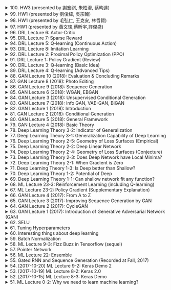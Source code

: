 <details>
<summary>100. HW3 (presented by 謝宏祺, 朱柏澄, 蔡昀達)</summary><br>

<a href="https://www.youtube.com/watch?v=TR937eL1WLc" target="_blank">
    <img src="https://img.youtube.com/vi/TR937eL1WLc/maxresdefault.jpg" 
        alt="[Youtube]" width="200">
</a>


</details>

<details>
<summary>99. HW1 (presented by 劉俊緯, 吳宗翰)</summary><br>

<a href="https://www.youtube.com/watch?v=Lobg0qVR-y0" target="_blank">
    <img src="https://img.youtube.com/vi/Lobg0qVR-y0/maxresdefault.jpg" 
        alt="[Youtube]" width="200">
</a>


</details>

<details>
<summary>98. HW1 (presented by 毛弘仁, 王克安, 林哲賢)</summary><br>

<a href="https://www.youtube.com/watch?v=95hyyAMJieU" target="_blank">
    <img src="https://img.youtube.com/vi/95hyyAMJieU/maxresdefault.jpg" 
        alt="[Youtube]" width="200">
</a>


</details>

<details>
<summary>97. HW1 (presented by 黃文璁,蔡昕宇,許傑盛)</summary><br>

<a href="https://www.youtube.com/watch?v=LGAMeOgAwU4" target="_blank">
    <img src="https://img.youtube.com/vi/LGAMeOgAwU4/maxresdefault.jpg" 
        alt="[Youtube]" width="200">
</a>


</details>

<details>
<summary>96. DRL Lecture 6: Actor-Critic</summary><br>

<a href="https://www.youtube.com/watch?v=j82QLgfhFiY" target="_blank">
    <img src="https://img.youtube.com/vi/j82QLgfhFiY/maxresdefault.jpg" 
        alt="[Youtube]" width="200">
</a>


</details>

<details>
<summary>95. DRL Lecture 7: Sparse Reward</summary><br>

<a href="https://www.youtube.com/watch?v=-5cCWhu0OaM" target="_blank">
    <img src="https://img.youtube.com/vi/-5cCWhu0OaM/maxresdefault.jpg" 
        alt="[Youtube]" width="200">
</a>


</details>

<details>
<summary>94. DRL Lecture 5: Q-learning (Continuous Action)</summary><br>

<a href="https://www.youtube.com/watch?v=tnPVcec22cg" target="_blank">
    <img src="https://img.youtube.com/vi/tnPVcec22cg/maxresdefault.jpg" 
        alt="[Youtube]" width="200">
</a>


</details>

<details>
<summary>93. DRL Lecture 8: Imitation Learning</summary><br>

<a href="https://www.youtube.com/watch?v=rl_ozvqQUU8" target="_blank">
    <img src="https://img.youtube.com/vi/rl_ozvqQUU8/maxresdefault.jpg" 
        alt="[Youtube]" width="200">
</a>


</details>

<details>
<summary>92. DRL Lecture 2:  Proximal Policy Optimization (PPO)</summary><br>

<a href="https://www.youtube.com/watch?v=OAKAZhFmYoI" target="_blank">
    <img src="https://img.youtube.com/vi/OAKAZhFmYoI/maxresdefault.jpg" 
        alt="[Youtube]" width="200">
</a>


</details>

<details>
<summary>91. DRL Lecture 1: Policy Gradient (Review)</summary><br>

<a href="https://www.youtube.com/watch?v=z95ZYgPgXOY" target="_blank">
    <img src="https://img.youtube.com/vi/z95ZYgPgXOY/maxresdefault.jpg" 
        alt="[Youtube]" width="200">
</a>


</details>

<details>
<summary>90. DRL Lecture 3: Q-learning (Basic Idea)</summary><br>

<a href="https://www.youtube.com/watch?v=o_g9JUMw1Oc" target="_blank">
    <img src="https://img.youtube.com/vi/o_g9JUMw1Oc/maxresdefault.jpg" 
        alt="[Youtube]" width="200">
</a>


</details>

<details>
<summary>89. DRL Lecture 4: Q-learning (Advanced Tips)</summary><br>

<a href="https://www.youtube.com/watch?v=2-zGCx4iv_k" target="_blank">
    <img src="https://img.youtube.com/vi/2-zGCx4iv_k/maxresdefault.jpg" 
        alt="[Youtube]" width="200">
</a>


</details>

<details>
<summary>88. GAN Lecture 10 (2018): Evaluation & Concluding Remarks</summary><br>

<a href="https://www.youtube.com/watch?v=IB_ADssBomk" target="_blank">
    <img src="https://img.youtube.com/vi/IB_ADssBomk/maxresdefault.jpg" 
        alt="[Youtube]" width="200">
</a>


</details>

<details>
<summary>87. GAN Lecture 8 (2018): Photo Editing</summary><br>

<a href="https://www.youtube.com/watch?v=Lhs_Kphd0jg" target="_blank">
    <img src="https://img.youtube.com/vi/Lhs_Kphd0jg/maxresdefault.jpg" 
        alt="[Youtube]" width="200">
</a>


</details>

<details>
<summary>86. GAN Lecture 9 (2018): Sequence Generation</summary><br>

<a href="https://www.youtube.com/watch?v=Xb1x4ZgV6iM" target="_blank">
    <img src="https://img.youtube.com/vi/Xb1x4ZgV6iM/maxresdefault.jpg" 
        alt="[Youtube]" width="200">
</a>


</details>

<details>
<summary>85. GAN Lecture 6 (2018): WGAN, EBGAN</summary><br>

<a href="https://www.youtube.com/watch?v=3JP-xuBJsyc" target="_blank">
    <img src="https://img.youtube.com/vi/3JP-xuBJsyc/maxresdefault.jpg" 
        alt="[Youtube]" width="200">
</a>


</details>

<details>
<summary>84. GAN Lecture 3 (2018): Unsupervised Conditional Generation</summary><br>

<a href="https://www.youtube.com/watch?v=-3LgL3NXLtI" target="_blank">
    <img src="https://img.youtube.com/vi/-3LgL3NXLtI/maxresdefault.jpg" 
        alt="[Youtube]" width="200">
</a>


</details>

<details>
<summary>83. GAN Lecture 7 (2018): Info GAN, VAE-GAN, BiGAN</summary><br>

<a href="https://www.youtube.com/watch?v=sU5CG8Z0zgw" target="_blank">
    <img src="https://img.youtube.com/vi/sU5CG8Z0zgw/maxresdefault.jpg" 
        alt="[Youtube]" width="200">
</a>


</details>

<details>
<summary>82. GAN Lecture 1 (2018): Introduction</summary><br>

<a href="https://www.youtube.com/watch?v=DQNNMiAP5lw" target="_blank">
    <img src="https://img.youtube.com/vi/DQNNMiAP5lw/maxresdefault.jpg" 
        alt="[Youtube]" width="200">
</a>


</details>

<details>
<summary>81. GAN Lecture 2 (2018): Conditional Generation</summary><br>

<a href="https://www.youtube.com/watch?v=LpyL4nZSuqU" target="_blank">
    <img src="https://img.youtube.com/vi/LpyL4nZSuqU/maxresdefault.jpg" 
        alt="[Youtube]" width="200">
</a>


</details>

<details>
<summary>80. GAN Lecture 5 (2018): General Framework</summary><br>

<a href="https://www.youtube.com/watch?v=av1bqilLsyQ" target="_blank">
    <img src="https://img.youtube.com/vi/av1bqilLsyQ/maxresdefault.jpg" 
        alt="[Youtube]" width="200">
</a>


</details>

<details>
<summary>79. GAN Lecture 4 (2018): Basic Theory</summary><br>

<a href="https://www.youtube.com/watch?v=DMA4MrNieWo" target="_blank">
    <img src="https://img.youtube.com/vi/DMA4MrNieWo/maxresdefault.jpg" 
        alt="[Youtube]" width="200">
</a>


</details>

<details>
<summary>78. Deep Learning Theory 3-2: Indicator of Generalization</summary><br>

<a href="https://www.youtube.com/watch?v=pivB5jEBOQw" target="_blank">
    <img src="https://img.youtube.com/vi/pivB5jEBOQw/maxresdefault.jpg" 
        alt="[Youtube]" width="200">
</a>


</details>

<details>
<summary>77. Deep Learning Theory 3-1: Generalization Capability of Deep Learning</summary><br>

<a href="https://www.youtube.com/watch?v=9dtxv4HLq_8" target="_blank">
    <img src="https://img.youtube.com/vi/9dtxv4HLq_8/maxresdefault.jpg" 
        alt="[Youtube]" width="200">
</a>


</details>

<details>
<summary>76. Deep Learning Theory 2-5: Geometry of Loss Surfaces (Empirical)</summary><br>

<a href="https://www.youtube.com/watch?v=XysGHdNOTbg" target="_blank">
    <img src="https://img.youtube.com/vi/XysGHdNOTbg/maxresdefault.jpg" 
        alt="[Youtube]" width="200">
</a>


</details>

<details>
<summary>75. Deep Learning Theory 2-2: Deep Linear Network</summary><br>

<a href="https://www.youtube.com/watch?v=0O6nYRC7GeY" target="_blank">
    <img src="https://img.youtube.com/vi/0O6nYRC7GeY/maxresdefault.jpg" 
        alt="[Youtube]" width="200">
</a>


</details>

<details>
<summary>74. Deep Learning Theory 2-4: Geometry of Loss Surfaces (Conjecture)</summary><br>

<a href="https://www.youtube.com/watch?v=_VuWvQUMQVk" target="_blank">
    <img src="https://img.youtube.com/vi/_VuWvQUMQVk/maxresdefault.jpg" 
        alt="[Youtube]" width="200">
</a>


</details>

<details>
<summary>73. Deep Learning Theory 2-3: Does Deep Network have Local Minima?</summary><br>

<a href="https://www.youtube.com/watch?v=NmelPQkUark" target="_blank">
    <img src="https://img.youtube.com/vi/NmelPQkUark/maxresdefault.jpg" 
        alt="[Youtube]" width="200">
</a>


</details>

<details>
<summary>72. Deep Learning Theory 2-1: When Gradient is Zero</summary><br>

<a href="https://www.youtube.com/watch?v=XSdkBG6Vvr0" target="_blank">
    <img src="https://img.youtube.com/vi/XSdkBG6Vvr0/maxresdefault.jpg" 
        alt="[Youtube]" width="200">
</a>


</details>

<details>
<summary>71. Deep Learning Theory 1-3: Is Deep better than Shallow?</summary><br>

<a href="https://www.youtube.com/watch?v=qpuLxXrHQB4" target="_blank">
    <img src="https://img.youtube.com/vi/qpuLxXrHQB4/maxresdefault.jpg" 
        alt="[Youtube]" width="200">
</a>


</details>

<details>
<summary>70. Deep Learning Theory 1-2: Potential of Deep</summary><br>

<a href="https://www.youtube.com/watch?v=FN8jclCrqY0" target="_blank">
    <img src="https://img.youtube.com/vi/FN8jclCrqY0/maxresdefault.jpg" 
        alt="[Youtube]" width="200">
</a>


</details>

<details>
<summary>69. Deep Learning Theory 1-1: Can shallow network fit any function?</summary><br>

<a href="https://www.youtube.com/watch?v=KKT2VkTdFyc" target="_blank">
    <img src="https://img.youtube.com/vi/KKT2VkTdFyc/maxresdefault.jpg" 
        alt="[Youtube]" width="200">
</a>


</details>

<details>
<summary>68. ML Lecture 23-3: Reinforcement Learning (including Q-learning)</summary><br>

<a href="https://www.youtube.com/watch?v=2-JNBzCq77c" target="_blank">
    <img src="https://img.youtube.com/vi/2-JNBzCq77c/maxresdefault.jpg" 
        alt="[Youtube]" width="200">
</a>


</details>

<details>
<summary>67. ML Lecture 23-2: Policy Gradient (Supplementary Explanation)</summary><br>

<a href="https://www.youtube.com/watch?v=y8UPGr36ccI" target="_blank">
    <img src="https://img.youtube.com/vi/y8UPGr36ccI/maxresdefault.jpg" 
        alt="[Youtube]" width="200">
</a>


</details>

<details>
<summary>66. GAN Lecture 4 (2017):  From A to Z</summary><br>

<a href="https://www.youtube.com/watch?v=dFwesaqC_Wo" target="_blank">
    <img src="https://img.youtube.com/vi/dFwesaqC_Wo/maxresdefault.jpg" 
        alt="[Youtube]" width="200">
</a>


</details>

<details>
<summary>65. GAN Lecture 3 (2017): Improving Sequence Generation by GAN</summary><br>

<a href="https://www.youtube.com/watch?v=Adi54-wp8Qk" target="_blank">
    <img src="https://img.youtube.com/vi/Adi54-wp8Qk/maxresdefault.jpg" 
        alt="[Youtube]" width="200">
</a>


</details>

<details>
<summary>64. GAN Lecture 2 (2017): CycleGAN</summary><br>

<a href="https://www.youtube.com/watch?v=9N_uOIPghuo" target="_blank">
    <img src="https://img.youtube.com/vi/9N_uOIPghuo/maxresdefault.jpg" 
        alt="[Youtube]" width="200">
</a>


</details>

<details>
<summary>63. GAN Lecture 1 (2017): Introduction of Generative Adversarial Network (GAN)</summary><br>

<a href="https://www.youtube.com/watch?v=G0dZc-8yIjE" target="_blank">
    <img src="https://img.youtube.com/vi/G0dZc-8yIjE/maxresdefault.jpg" 
        alt="[Youtube]" width="200">
</a>


</details>

<details>
<summary>62. SELU</summary><br>

<a href="https://www.youtube.com/watch?v=1WPjVpwJ88I" target="_blank">
    <img src="https://img.youtube.com/vi/1WPjVpwJ88I/maxresdefault.jpg" 
        alt="[Youtube]" width="200">
</a>


</details>

<details>
<summary>61. Tuning Hyperparameters</summary><br>

<a href="https://www.youtube.com/watch?v=kyX29rUntjM" target="_blank">
    <img src="https://img.youtube.com/vi/kyX29rUntjM/maxresdefault.jpg" 
        alt="[Youtube]" width="200">
</a>


</details>

<details>
<summary>60. Interesting things about deep learning</summary><br>

<a href="https://www.youtube.com/watch?v=1KElr75pHdQ" target="_blank">
    <img src="https://img.youtube.com/vi/1KElr75pHdQ/maxresdefault.jpg" 
        alt="[Youtube]" width="200">
</a>


</details>

<details>
<summary>59. Batch Normalization</summary><br>

<a href="https://www.youtube.com/watch?v=BZh1ltr5Rkg" target="_blank">
    <img src="https://img.youtube.com/vi/BZh1ltr5Rkg/maxresdefault.jpg" 
        alt="[Youtube]" width="200">
</a>


</details>

<details>
<summary>58. ML Lecture 9-3: Fizz Buzz in Tensorflow (sequel)</summary><br>

<a href="https://www.youtube.com/watch?v=F1vek6ULo9w" target="_blank">
    <img src="https://img.youtube.com/vi/F1vek6ULo9w/maxresdefault.jpg" 
        alt="[Youtube]" width="200">
</a>


</details>

<details>
<summary>57. Pointer Network</summary><br>

<a href="https://www.youtube.com/watch?v=VdOyqNQ9aww" target="_blank">
    <img src="https://img.youtube.com/vi/VdOyqNQ9aww/maxresdefault.jpg" 
        alt="[Youtube]" width="200">
</a>


</details>

<details>
<summary>56. ML Lecture 22: Ensemble</summary><br>

<a href="https://www.youtube.com/watch?v=tH9FH1DH5n0" target="_blank">
    <img src="https://img.youtube.com/vi/tH9FH1DH5n0/maxresdefault.jpg" 
        alt="[Youtube]" width="200">
</a>


</details>

<details>
<summary>55. Gated RNN and Sequence Generation (Recorded at Fall, 2017)</summary><br>

<a href="https://www.youtube.com/watch?v=T8mGfIy9dWM" target="_blank">
    <img src="https://img.youtube.com/vi/T8mGfIy9dWM/maxresdefault.jpg" 
        alt="[Youtube]" width="200">
</a>


</details>

<details>
<summary>54. [2017-10-20] ML Lecture 9-2: Keras Demo 2</summary><br>

<a href="https://www.youtube.com/watch?v=Ky1ku1miDow" target="_blank">
    <img src="https://img.youtube.com/vi/Ky1ku1miDow/maxresdefault.jpg" 
        alt="[Youtube]" width="200">
</a>

### 核心主題：人工智慧模型在MNIST數據集上的訓練與優化

---

#### 主要觀念：
1. **模型結構**：使用簡單的神經網路結構（如多層感知機）來處理MNIST手寫數字分類任務。
2. **數據特性**：MNIST數據集具有平衡且清潔的特徵，適合用於示範基本的人工智慧技術。
3. **性能指標**：模型在訓練集和測試集上的正確率用於評估其泛化能力。

---

#### 問題原因：
1. **過度擬合（Overfitting）**：模型在訓練數據上表現極佳，但在測試數據上性能大幅下降。
2. **不平衡的訓練與測試性能**：訓練集和測試集之間存在性能 mismatch，表明模型缺乏泛化能力。

---

#### 解決方法：
1. **正規化技術（Dropout）**：
   - 在隱藏層後加入_dropout_層，以降低過度擬合的可能性。
   - Dropout rate設置為0.7，用於限制_neurons_的相關性並提升模型的泛化能力。

2. **優化算法（AdamOptimizer）**：
   - 使用Adam優化器加速訓練過程，提高學習效率。
   - 相對於常規SGD，Adam在訓練初期階段顯著提升了性能。

3. **數據增強（加入Noise）**：
   - 在測試數據上故意添加隨機噪聲，用於模擬真實世界中的數據不確定性。
   - 通過此方法評估模型的魯棒性。

---

#### 優化方式：
1. **學習率調整**：在訓練過程中動態調整 learning rate，以平衡收斂速度和穩定性。
2. **	layer size 設計**：適當增加隱藏層大小，提升模型 capacity。
3. **批量規範化（Batch Normalization）**：在某些情況下可進一步優化模型性能。

---

#### 結論：
1. 適當引入_dropout_技術可以有效降低過度擬合，但會稍微影響訓練過程中的性能。
2. 使用Adam優化器顯著提升了training efficiency和model generalizability。
3. 模型在加入_noise_後的測試數據上表現有所提升，但仍需進一步優化以達到更好的 robustness。

---

#### 總結：
本文通過實驗展示了多種常見的人工智慧技術在MNIST分類任務中的應用效果。結果表明，結合_dropout_、AdamOptimizer和數據增強等方法可以有效改善模型性能，但依然需要根據具體任務需求進一步調優。
</details>

<details>
<summary>53. [2017-10-19] ML Lecture 8-2: Keras 2.0</summary><br>

<a href="https://www.youtube.com/watch?v=5BJDJd-dzzg" target="_blank">
    <img src="https://img.youtube.com/vi/5BJDJd-dzzg/maxresdefault.jpg" 
        alt="[Youtube]" width="200">
</a>

### 小節歸納

#### 核心主題
- 神經網路在手寫數字辨識中的應用。
- 使用 Keras 搭建和訓練神經網路模型。

#### 主要觀念
1. **模型結構**：
   - 使用多層感知機（MLP）架構，包含輸入層、隱藏層和輸出層。
   - 輸入層接受 784 維向量（28x28 圖像），輸出層有 10 個神經元對應 0-9 的數字。

2. **訓練過程**：
   - 使用訓練數據（training data）進行模型訓練。
   - 訓練目標是使模型學習到將 입력向量映射到正確的數字標籤。

3. **數據表示**：
   - 輸入數據為一維向量，大小為 (number of examples, 784)。
   - 標籤數據為獨熱編碼（one-hot encoding），大小為 (number of examples, 10)，每個樣本只有一個位置為 1，對應其數字類別。

#### 問題原因
- 手寫數字辨識需要模型學習複雜的圖像特徵。
- 需要確保模型能夠有效地從數據中提取這些特徵並分類。

#### 解決方法
1. **模型設計**：
   - 選擇合適的神經網路架構，如多層感知機（MLP）。
   - 使用適當的激活函數（如ReLU）和損失函數（如交叉熵損失）。

2. **數據預處理**：
   - 將圖像展平為一維向量。
   - 將標籤轉換為獨熱編碼格式以適應模型輸出。

3. **訓練與評估**：
   - 使用訓練數據進行模型訓練，並定期評估模型在測試數據上的表現。
   - 通過損失值和 accuracy 等指標來衡量模型性能。

#### 優化方式
1. **超參數調優**：
   - 選擇合適的學習率（learning rate）。
   - 調整神經網路層數和 neurons 數量以優化模型性能。

2. **正則化技術**：
   - 使用正規化或dropout來防止過度擬合。

3. **數據增強**：
   - 對訓練數據進行 augmentation（如旋轉、翻轉）以增加數據多樣性，提升模型泛化能力。

#### 結論
- 通過適當的模型設計和數據處理，神經網路能夠有效完成手寫數字辨識任務。
- 模型在訓練後可以儲存起來，用於實際應用中的預測。
- 使用evaluation和predict功能可分別評估模型性能和進行線上預測。
</details>

<details>
<summary>52. [2017-10-15] ML Lecture 8-3: Keras Demo</summary><br>

<a href="https://www.youtube.com/watch?v=L8unuZNpWw8" target="_blank">
    <img src="https://img.youtube.com/vi/L8unuZNpWw8/maxresdefault.jpg" 
        alt="[Youtube]" width="200">
</a>

# 文章整理：人工智慧深度學習入門與挑戰

## 核心主題
- **深度學習入門**：文章主要介紹了深度學習的基本概念和應用，特別是通過手寫數字辨識的簡單案例來展示深度學習的實際操作。
- **Keras框架簡介**：使用Keras框架搭建神經網路模型，強調其易用性和快速開發的特點。

## 主要觀念
1. **深度學習的核心價值**：
   - 深度學習適合處理大型數據集和複雜模式識別任務。
   - 通過多層神經網路結構，能夠自動提取高級特徵。

2. **Keras框架優勢**：
   - 簡單易用：提供高級API，降低深度學習門檻。
   - 快速開發：適合快速原型設計和 experimentation。

3. **手寫數字辨識案例**：
   - 使用MNIST數據集進行訓練和評估。
   - 展示了模型搭建、訓練和評價的基本流程。

## 問題原因
1. **初學者常見挑戰**：
   - 模型表現不佳：最初模型的驗證accuracy僅為10%，接近隨機猜測水平。
   - 網路結構設計不合理：初始模型深度不足，層數過少。
   - 調參困難：學習率、:hidden_units等超參數選擇不當。

2. **常見錯誤與局限**：
   - 忽略正則化：導致模型過擬合或欠擬合。
   - 網路結構設計不合理：層數不足，影響模型表達能力。
   - 評估方法不科學：未使用交叉驗證等更可靠的評估值。

## 解決方法
1. **改善網路結構**：
   - 增加隱藏層數，提升模型深度。
   - 使用Batch Normalization等技術優化訓練過程。

2. **合理調參**：
   - 選擇適當的學習率和(hidden_units)。
   - 引入Dropout等正則化方法防止過擬合。

3. **科學評估**：
   - 使用交叉驗證等更可靠的模型評估值。
   - 仔細分析損失函數變化，確保模型訓練效果。

## 結論
1. **深度學習的潛力與挑戰**：
   - 深度學習在模式識別領域具有巨大潛力。
   - 初學者需要克服技術門檻和實踐經驗不足等困難。

2. **持續改進建議**：
   - 開始於簡單案例，逐步掌握核心概念。
   - 多進行 experimentation，累積調參經驗。
   - 學習更先進的模型架構和訓練技巧。

3. **未來學習方向**：
   - 探索更複雜的模型結構，如卷積神經網路（CNN）。
   - 學習深度學習的理論基礎，如Optimizer、Activation Function等。
   - 練習實際項目，提升問題分析和解決能力。
</details>

<details>
<summary>51. ML Lecture 0-2: Why we need to learn machine learning?</summary><br>

<a href="https://www.youtube.com/watch?v=On1N8u1z2Ng" target="_blank">
    <img src="https://img.youtube.com/vi/On1N8u1z2Ng/maxresdefault.jpg" 
        alt="[Youtube]" width="200">
</a>


</details>

